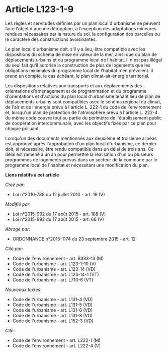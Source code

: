 # Article L123-1-9

Les règles et servitudes définies par un plan local d'urbanisme ne peuvent faire l'objet d'aucune dérogation, à l'exception
des adaptations mineures rendues nécessaires par la nature du sol, la configuration des parcelles ou le caractère des
constructions avoisinantes. 

Le plan local d'urbanisme doit, s'il y a lieu, être compatible avec les dispositions du schéma de mise en valeur de la mer,
ainsi que du plan de déplacements urbains et du programme local de l'habitat. Il n'est pas illégal du seul fait qu'il
autorise la construction de plus de logements que les obligations minimales du programme local de l'habitat n'en prévoient.
Il prend en compte, le cas échéant, le plan climat-air-énergie territorial. 

Les dispositions relatives aux transports et aux déplacements des orientations d'aménagement et de programmation et du
programme d'orientations et d'actions du plan local d'urbanisme tenant lieu de plan de déplacements urbains sont compatibles
avec le schéma régional du climat, de l'air et de l'énergie prévu à l'article L. 222-1 du code de l'environnement et,
lorsqu'un plan de protection de l'atmosphère prévu à l'article L. 222-4 du même code couvre tout ou partie du périmètre de
l'établissement public de coopération intercommunale, avec les objectifs fixés par ce plan pour chaque polluant. 

Lorsqu'un des documents mentionnés aux deuxième et troisième alinéas est approuvé après l'approbation d'un plan local
d'urbanisme, ce dernier doit, si nécessaire, être rendu compatible dans un délai de trois ans. Ce délai est ramené à un an
pour permettre la réalisation d'un ou plusieurs programmes de logements prévus dans un secteur de la commune par le programme
local de l'habitat et nécessitant une modification du plan.

**Liens relatifs à cet article**

_Créé par_:

  - Loi n°2010-788 du 12 juillet 2010 - art. 19 (V)

_Modifié par_:

  - Loi n°2015-992 du 17 août 2015 - art. 188 (V)
  - Loi n°2015-992 du 17 août 2015 - art. 66 (V)

_Abrogé par_:

  - ORDONNANCE n°2015-1174 du 23 septembre 2015 - art. 12

_Cité par_:

  - Code de l'environnement - art. R333-13 (M)
  - Code de l'urbanisme - art. L123-1-10 (V)
  - Code de l'urbanisme - art. L123-14 (VD)
  - Code de l'urbanisme - art. L123-14-1 (VT)
  - Code de l'urbanisme - art. L710-6 (VT)

_Nouveaux textes_:

  - Code de l'urbanisme - art. L131-4 (VD)
  - Code de l'urbanisme - art. L131-5 (VD)
  - Code de l'urbanisme - art. L131-6 (VD)
  - Code de l'urbanisme - art. L131-8 (VD)
  - Code de l'urbanisme - art. L152-3 (VD)

_Cite_:

  - Code de l'environnement - art. L222-1 (M)
  - Code de l'environnement - art. L222-4 (V)
